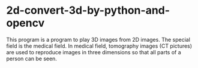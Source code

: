 # 2d-convert-3d-by-python-and-opencv
 This program is a program to play 3D images from 2D images. The special field is the medical field. In medical field, tomography images (CT pictures) are used to reproduce images in three dimensions so that all parts of a person can be seen.

 
